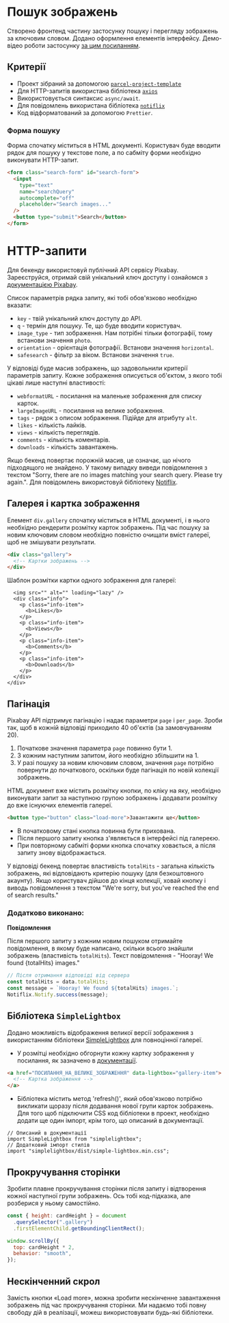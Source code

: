 # Пошук зображень

Створено фронтенд частину застосунку пошуку і перегляду зображень за ключовим словом. Додано оформлення елементів інтерфейсу. Демо-відео роботи застосунку [за цим посиланням](https://drive.google.com/file/d/1H8r6veuLFtayF07QtIyrSq9ia4X10pmM/view?usp=sharing).

## Критерії

- Проект зібраний за допомогою [`parcel-project-template`](https://github.com/goitacademy/parcel-project-template)
- Для HTTP-запитів використана бібліотека [`axios`](https://axios-http.com/)
- Використовується синтаксис `async/await`.
- Для повідомлень використана бібліотека [`notiflix`](https://github.com/notiflix/Notiflix#readme)
- Код відформатований за допомогою `Prettier`.

### Форма пошуку

Форма спочатку міститься в HTML документі. Користувач буде вводити рядок для
пошуку у текстове поле, а по сабміту форми необхідно виконувати HTTP-запит.

```html
<form class="search-form" id="search-form">
  <input
    type="text"
    name="searchQuery"
    autocomplete="off"
    placeholder="Search images..."
  />
  <button type="submit">Search</button>
</form>
```

# HTTP-запити

Для бекенду використовуй публічний API сервісу Pixabay. Зареєструйся, отримай свій унікальний ключ доступу і ознайомся з [документацією Pixabay](https://pixabay.com/api/docs/).

Список параметрів рядка запиту, які тобі обов'язково необхідно вказати:

- `key` - твій унікальний ключ доступу до API.
- `q` - термін для пошуку. Те, що буде вводити користувач.
- `image_type` - тип зображення. Нам потрібні тільки фотографії, тому встанови значення `photo`.
- `orientation` - орієнтація фотографії. Встанови значення `horizontal`.
- `safesearch` - фільтр за віком. Встанови значення `true`.

У відповіді буде масив зображень, що задовольнили критерії параметрів запиту. Кожне зображення описується об'єктом, з якого тобі цікаві лише наступні властивості:

- `webformatURL` - посилання на маленьке зображення для списку карток.
- `largeImageURL` - посилання на велике зображення.
- `tags` - рядок з описом зображення. Підійде для атрибуту `alt`.
- `likes` - кількість лайків.
- `views` - кількість переглядів.
- `comments` - кількість коментарів.
- `downloads` - кількість завантажень.

Якщо бекенд повертає порожній масив, це означає, що нічого підходящого не знайдено. У такому випадку виведи повідомлення з текстом "Sorry, there are no images matching your search query. Please try again.". Для повідомлень використовуй бібліотеку [Notiflix](https://www.notiflix.com/).

## Галерея і картка зображення

Елемент `div.gallery` спочатку міститься в HTML документі, і в нього необхідно рендерити розмітку карток зображень. Під час пошуку за новим ключовим словом необхідно повністю очищати вміст галереї, щоб не змішувати результати.

```html
<div class="gallery">
  <!-- Картки зображень -->
</div>
```

Шаблон розмітки картки одного зображення для галереї:

```<div class="photo-card">
  <img src="" alt="" loading="lazy" />
  <div class="info">
    <p class="info-item">
      <b>Likes</b>
    </p>
    <p class="info-item">
      <b>Views</b>
    </p>
    <p class="info-item">
      <b>Comments</b>
    </p>
    <p class="info-item">
      <b>Downloads</b>
    </p>
  </div>
</div>
```

## Пагінація

Pixabay API підтримує пагінацію і надає параметри `page` і `per_page`. Зроби так, щоб в кожній відповіді приходило 40 об'єктів (за замовчуванням 20).

1. Початкове значення параметра `page` повинно бути 1.
2. З кожним наступним запитом, його необхідно збільшити на 1.
3. У разі пошуку за новим ключовим словом, значення `page` потрібно повернути до початкового, оскільки буде пагінація по новій колекції зображень.

HTML документ вже містить розмітку кнопки, по кліку на яку, необхідно виконувати запит за наступною групою зображень і додавати розмітку до вже існуючих елементів галереї.

```html
<button type="button" class="load-more">Завантажити ще</button>
```

- В початковому стані кнопка повинна бути прихована.
- Після першого запиту кнопка з'являється в інтерфейсі під галереєю.
- При повторному сабміті форми кнопка спочатку ховається, а після запиту знову відображається.

У відповіді бекенд повертає властивість `totalHits` - загальна кількість зображень, які відповідають критерію пошуку (для безкоштовного акаунту). Якщо користувач дійшов до кінця колекції, ховай кнопку і виводь повідомлення з текстом "We're sorry, but you've reached the end of search results."

### Додатково виконано:

**Повідомлення**

Після першого запиту з кожним новим пошуком отримайте повідомлення, в якому буде написано, скільки всього знайшли зображень (властивість `totalHits`). Текст повідомлення - "Hooray! We found {totalHits} images."

```javascript
// Після отримання відповіді від сервера
const totalHits = data.totalHits;
const message = `Hooray! We found ${totalHits} images.`;
Notiflix.Notify.success(message);
```

## Бібліотека `SimpleLightbox`

Додано можливість відображення великої версії зображення з використанням бібліотеки [SimpleLightbox](https://simplelightbox.com/) для повноцінної галереї.

- У розмітці необхідно обгорнути кожну картку зображення у посилання, як зазначено в [документації](https://simplelightbox.com/#usage).

```html
<a href="ПОСИЛАННЯ_НА_ВЕЛИКЕ_ЗОБРАЖЕННЯ" data-lightbox="gallery-item">
  <!-- Картка зображення -->
</a>
```

- Бібліотека містить метод 'refresh()', який обов'язково потрібно викликати щоразу після додавання нової групи карток зображень.
Для того щоб підключити CSS код бібліотеки в проект, необхідно додати ще один імпорт, крім того, що описаний в документації.

```
// Описаний в документації
import SimpleLightbox from "simplelightbox";
// Додатковий імпорт стилів
import "simplelightbox/dist/simple-lightbox.min.css";
```

## Прокручування сторінки

Зробити плавне прокручування сторінки після запиту і відтворення кожної наступної групи зображень. Ось тобі код-підказка, але розберися у ньому самостійно.

```javascript
const { height: cardHeight } = document
  .querySelector(".gallery")
  .firstElementChild.getBoundingClientRect();

window.scrollBy({
  top: cardHeight * 2,
  behavior: "smooth",
});
```

## Нескінченний скрол

Замість кнопки «Load more», можна зробити нескінченне завантаження зображень під час прокручування сторінки. Ми надаємо тобі повну свободу дій в реалізації, можеш використовувати будь-які бібліотеки.
